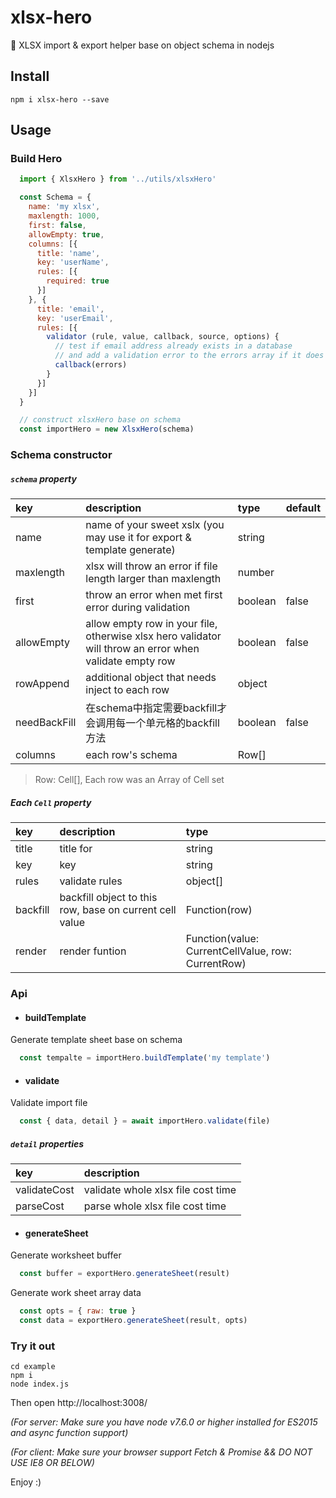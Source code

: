 # xlsx-hero
🎃 XLSX import & export helper base on object schema in nodejs

## Install
```shell
npm i xlsx-hero --save
```

## Usage

### Build Hero
```js
  import { XlsxHero } from '../utils/xlsxHero'

  const Schema = {
    name: 'my xlsx',
    maxlength: 1000,
    first: false,
    allowEmpty: true,
    columns: [{
      title: 'name',
      key: 'userName',
      rules: [{
        required: true
      }]
    }, {
      title: 'email',
      key: 'userEmail',
      rules: [{
        validator (rule, value, callback, source, options) {
          // test if email address already exists in a database
          // and add a validation error to the errors array if it does
          callback(errors)
        }
      }]
    }]
  }

  // construct xlsxHero base on schema
  const importHero = new XlsxHero(schema)
```
### Schema constructor

##### ```schema``` property
| key | description | type | default |
| :------| :------ | :------| :----- |
| name | name of your sweet xslx (you may use it for export & template generate) | string ||
| maxlength | xlsx will throw an error if file length larger than maxlength | number ||
| first | throw an error when met first error during validation | boolean | false |
| allowEmpty | allow empty row in your file, otherwise xlsx hero validator will throw an error when validate empty row | boolean | false |
| rowAppend | additional object that needs inject to each row | object ||
| needBackFill | 在schema中指定需要backfill才会调用每一个单元格的backfill方法 | boolean | false |
| columns | each row's schema | Row[] |  |

> Row: Cell[], Each row was an Array of Cell set

##### Each ```Cell``` property
| key | description | type |
| :------| :------ | :------|
| title| title for  | string |
| key| key | string |
| rules | validate rules | object[] |
| backfill | backfill object to this row, base on current cell value | Function(row) |
| render | render funtion | Function(value: CurrentCellValue, row: CurrentRow) |

### Api
- #### buildTemplate
Generate template sheet base on schema
```js
  const tempalte = importHero.buildTemplate('my template')
```

- #### validate
Validate import file
```js
  const { data, detail } = await importHero.validate(file)
```
##### ```detail``` properties

  | key | description |
  | :-----| :------ |
  | validateCost | validate whole xlsx file cost time |
  | parseCost | parse whole xlsx file cost time |



- #### generateSheet

Generate worksheet buffer
```js
  const buffer = exportHero.generateSheet(result)
```
Generate work sheet array data
```js
  const opts = { raw: true }
  const data = exportHero.generateSheet(result, opts)
```


### Try it out
```shell
cd example
npm i
node index.js
```
Then open http://localhost:3008/

*(For server: Make sure you have node v7.6.0 or higher installed for ES2015 and async function support)*

*(For client: Make sure your browser support Fetch & Promise && DO NOT USE IE8 OR BELOW)*

Enjoy :)